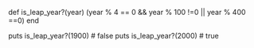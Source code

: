 def is_leap_year?(year)
  (year % 4 == 0 && year % 100 !=0 || year % 400 ==0)
end

puts is_leap_year?(1900)   # false
puts is_leap_year?(2000)   # true
